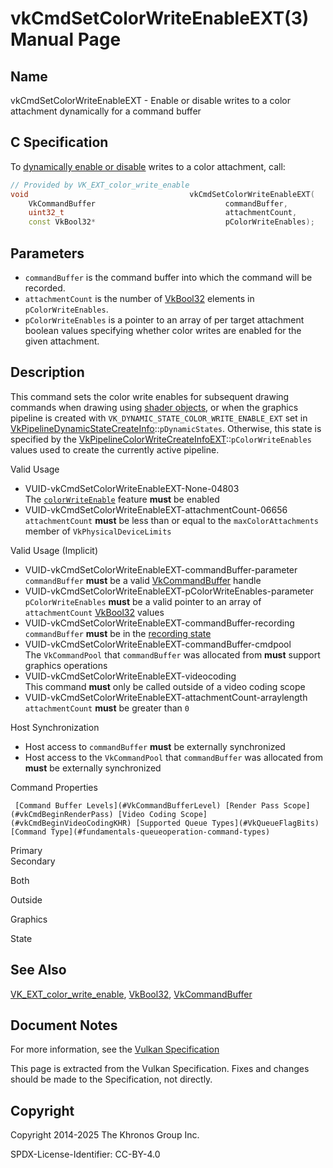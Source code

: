 # vkCmdSetColorWriteEnableEXT(3) Manual Page

## Name

vkCmdSetColorWriteEnableEXT - Enable or disable writes to a color attachment dynamically for a command buffer



## [](#_c_specification)C Specification

To [dynamically enable or disable](https://registry.khronos.org/vulkan/specs/latest/html/vkspec.html#pipelines-dynamic-state) writes to a color attachment, call:

```c++
// Provided by VK_EXT_color_write_enable
void                                    vkCmdSetColorWriteEnableEXT(
    VkCommandBuffer                             commandBuffer,
    uint32_t                                    attachmentCount,
    const VkBool32*                             pColorWriteEnables);
```

## [](#_parameters)Parameters

- `commandBuffer` is the command buffer into which the command will be recorded.
- `attachmentCount` is the number of [VkBool32](https://registry.khronos.org/vulkan/specs/latest/man/html/VkBool32.html) elements in `pColorWriteEnables`.
- `pColorWriteEnables` is a pointer to an array of per target attachment boolean values specifying whether color writes are enabled for the given attachment.

## [](#_description)Description

This command sets the color write enables for subsequent drawing commands when drawing using [shader objects](https://registry.khronos.org/vulkan/specs/latest/html/vkspec.html#shaders-objects), or when the graphics pipeline is created with `VK_DYNAMIC_STATE_COLOR_WRITE_ENABLE_EXT` set in [VkPipelineDynamicStateCreateInfo](https://registry.khronos.org/vulkan/specs/latest/man/html/VkPipelineDynamicStateCreateInfo.html)::`pDynamicStates`. Otherwise, this state is specified by the [VkPipelineColorWriteCreateInfoEXT](https://registry.khronos.org/vulkan/specs/latest/man/html/VkPipelineColorWriteCreateInfoEXT.html)::`pColorWriteEnables` values used to create the currently active pipeline.

Valid Usage

- [](#VUID-vkCmdSetColorWriteEnableEXT-None-04803)VUID-vkCmdSetColorWriteEnableEXT-None-04803  
  The [`colorWriteEnable`](https://registry.khronos.org/vulkan/specs/latest/html/vkspec.html#features-colorWriteEnable) feature **must** be enabled
- [](#VUID-vkCmdSetColorWriteEnableEXT-attachmentCount-06656)VUID-vkCmdSetColorWriteEnableEXT-attachmentCount-06656  
  `attachmentCount` **must** be less than or equal to the `maxColorAttachments` member of `VkPhysicalDeviceLimits`

Valid Usage (Implicit)

- [](#VUID-vkCmdSetColorWriteEnableEXT-commandBuffer-parameter)VUID-vkCmdSetColorWriteEnableEXT-commandBuffer-parameter  
  `commandBuffer` **must** be a valid [VkCommandBuffer](https://registry.khronos.org/vulkan/specs/latest/man/html/VkCommandBuffer.html) handle
- [](#VUID-vkCmdSetColorWriteEnableEXT-pColorWriteEnables-parameter)VUID-vkCmdSetColorWriteEnableEXT-pColorWriteEnables-parameter  
  `pColorWriteEnables` **must** be a valid pointer to an array of `attachmentCount` [VkBool32](https://registry.khronos.org/vulkan/specs/latest/man/html/VkBool32.html) values
- [](#VUID-vkCmdSetColorWriteEnableEXT-commandBuffer-recording)VUID-vkCmdSetColorWriteEnableEXT-commandBuffer-recording  
  `commandBuffer` **must** be in the [recording state](#commandbuffers-lifecycle)
- [](#VUID-vkCmdSetColorWriteEnableEXT-commandBuffer-cmdpool)VUID-vkCmdSetColorWriteEnableEXT-commandBuffer-cmdpool  
  The `VkCommandPool` that `commandBuffer` was allocated from **must** support graphics operations
- [](#VUID-vkCmdSetColorWriteEnableEXT-videocoding)VUID-vkCmdSetColorWriteEnableEXT-videocoding  
  This command **must** only be called outside of a video coding scope
- [](#VUID-vkCmdSetColorWriteEnableEXT-attachmentCount-arraylength)VUID-vkCmdSetColorWriteEnableEXT-attachmentCount-arraylength  
  `attachmentCount` **must** be greater than `0`

Host Synchronization

- Host access to `commandBuffer` **must** be externally synchronized
- Host access to the `VkCommandPool` that `commandBuffer` was allocated from **must** be externally synchronized

Command Properties

     [Command Buffer Levels](#VkCommandBufferLevel) [Render Pass Scope](#vkCmdBeginRenderPass) [Video Coding Scope](#vkCmdBeginVideoCodingKHR) [Supported Queue Types](#VkQueueFlagBits) [Command Type](#fundamentals-queueoperation-command-types)

Primary  
Secondary

Both

Outside

Graphics

State

## [](#_see_also)See Also

[VK\_EXT\_color\_write\_enable](https://registry.khronos.org/vulkan/specs/latest/man/html/VK_EXT_color_write_enable.html), [VkBool32](https://registry.khronos.org/vulkan/specs/latest/man/html/VkBool32.html), [VkCommandBuffer](https://registry.khronos.org/vulkan/specs/latest/man/html/VkCommandBuffer.html)

## [](#_document_notes)Document Notes

For more information, see the [Vulkan Specification](https://registry.khronos.org/vulkan/specs/latest/html/vkspec.html#vkCmdSetColorWriteEnableEXT)

This page is extracted from the Vulkan Specification. Fixes and changes should be made to the Specification, not directly.

## [](#_copyright)Copyright

Copyright 2014-2025 The Khronos Group Inc.

SPDX-License-Identifier: CC-BY-4.0